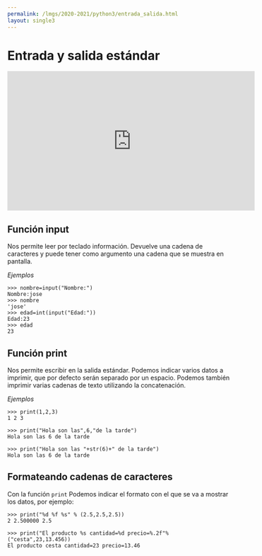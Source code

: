 ```yaml
---
permalink: /lmgs/2020-2021/python3/entrada_salida.html
layout: single3
---
```


# Entrada y salida estándar

<iframe width="560" height="315" src="https://www.youtube.com/embed/UcvPj1TEdns" frameborder="0" allow="accelerometer; autoplay; clipboard-write; encrypted-media; gyroscope; picture-in-picture" allowfullscreen></iframe>


## Función input

Nos permite leer por teclado información. Devuelve una cadena de caracteres y puede tener como argumento una cadena que se muestra en pantalla.

*Ejemplos*

	>>> nombre=input("Nombre:")
	Nombre:jose
	>>> nombre
	'jose'
	>>> edad=int(input("Edad:"))
	Edad:23
	>>> edad
	23
	
## Función print

Nos permite escribir en la salida estándar. Podemos indicar varios datos a imprimir, que por defecto serán separado por un espacio. Podemos también imprimir varias cadenas de texto utilizando la concatenación.

*Ejemplos*

	>>> print(1,2,3)
	1 2 3
	
	>>> print("Hola son las",6,"de la tarde")
	Hola son las 6 de la tarde
	
    >>> print("Hola son las "+str(6)+" de la tarde")
	Hola son las 6 de la tarde

## Formateando cadenas de caracteres
	
Con la función `print` Podemos indicar el formato con el que se va a mostrar los datos, por ejemplo:

	>>> print("%d %f %s" % (2.5,2.5,2.5))
	2 2.500000 2.5
	
	>>> print("El producto %s cantidad=%d precio=%.2f"%("cesta",23,13.456))
	El producto cesta cantidad=23 precio=13.46	




